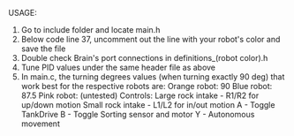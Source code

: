 USAGE:
1. Go to include folder and locate main.h
2. Below code line 37, uncomment out the line with your robot's color and save the file
3. Double check Brain's port connections in definitions_(robot color).h
4. Tune PID values under the same header file as above
5. In main.c, the turning degrees values (when turning exactly 90 deg) that work best for the respective robots are:
   Orange robot: 90
   Blue robot: 87.5
   Pink robot: (untested)
   Controls:
   Large rock intake - R1/R2 for up/down motion
   Small rock intake - L1/L2 for in/out motion
   A - Toggle TankDrive
   B - Toggle Sorting sensor and motor
   Y - Autonomous movement
   
